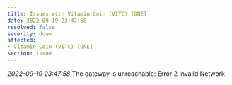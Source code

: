 ```yaml
---
title: Issues with Vitamin Coin (VITC) [ONE]
date: 2022-09-19 23:47:58
resolved: false
severity: down
affected:
- Vitamin Coin (VITC) [ONE]
section: issue
---
```


*2022-09-19 23:47:58* The gateway is unreachable: Error 2 Invalid Network